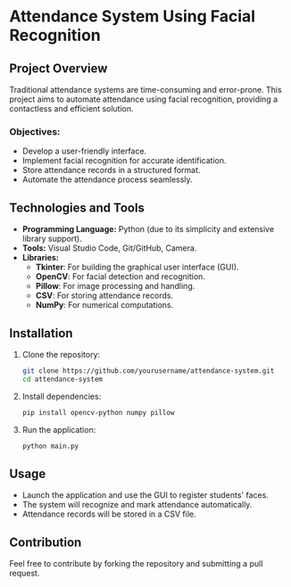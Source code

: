 # Attendance System Using Facial Recognition

## Project Overview
Traditional attendance systems are time-consuming and error-prone. This project aims to automate attendance using facial recognition, providing a contactless and efficient solution.

### Objectives:
- Develop a user-friendly interface.
- Implement facial recognition for accurate identification.
- Store attendance records in a structured format.
- Automate the attendance process seamlessly.

## Technologies and Tools
- **Programming Language:** Python (due to its simplicity and extensive library support).
- **Tools:** Visual Studio Code, Git/GitHub, Camera.
- **Libraries:**
  - **Tkinter**: For building the graphical user interface (GUI).
  - **OpenCV**: For facial detection and recognition.
  - **Pillow**: For image processing and handling.
  - **CSV**: For storing attendance records.
  - **NumPy**: For numerical computations.

## Installation
1. Clone the repository:
   ```sh
   git clone https://github.com/yourusername/attendance-system.git
   cd attendance-system
   ```
2. Install dependencies:
   ```sh
   pip install opencv-python numpy pillow
   ```
3. Run the application:
   ```sh
   python main.py
   ```

## Usage
- Launch the application and use the GUI to register students' faces.
- The system will recognize and mark attendance automatically.
- Attendance records will be stored in a CSV file.

## Contribution
Feel free to contribute by forking the repository and submitting a pull request.

